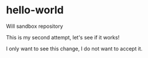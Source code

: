 # hello-world
Will sandbox repository

This is my second attempt, let's see if it works!

I only want to see this change, I do not want to accept it. 

